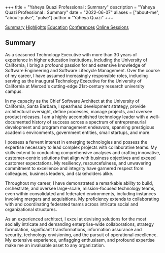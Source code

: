 +++
title = "Yaheya Quazi Professional : Summary"
description = "Yaheya Quazi Professional : Summary"
date = "2022-06-07"
aliases = ["about-me", "about-pulse", "pulse"]
author = "Yaheya Quazi"
+++

<a href="/yaheya/" class="btn btn-info.disabled" role="button">Summary</a> <a href="/highlights/" class="btn btn-success" role="button">Highlights</a> <a href="/education/" class="btn btn-warning" role="button">Education</a> <a href="/conferences/" class="btn btn-secondary" role="button">Conferences</a> <a href="/onlinesessions/" class="btn btn-danger" role="button">Online Sessions</a>

## Summary

As a seasoned Technology Executive with more than 30 years of experience in higher education institutions, including the University of California, I bring a profound passion for and extensive knowledge of Software Engineering and Software Lifecycle Management. Over the course of my career, I have assumed increasingly responsible roles, including serving as the inaugural Technology Executive for the University of California at Merced's cutting-edge 21st-century research university campus.

In my capacity as the Chief Software Architect at the University of California, Santa Barbara, I spearhead development strategy, provide architectural oversight, define processes, manage projects, and oversee product releases. I am a highly accomplished technology leader with a well-documented history of success across a spectrum of entrepreneurial development and program management endeavors, spanning prestigious academic environments, government entities, small startups, and more.

I possess a fervent interest in emerging technologies and possess the expertise necessary to lead complex projects with collaborative teams. My skills extend to conducting comprehensive analyses and crafting innovative, customer-centric solutions that align with business objectives and exceed customer expectations. My resiliency, resourcefulness, and unwavering commitment to excellence and integrity have garnered respect from colleagues, business leaders, and stakeholders alike.

Throughout my career, I have demonstrated a remarkable ability to build, orchestrate, and oversee large-scale, mission-focused technology teams, even within consolidated and federated environments, including instances involving mergers and acquisitions. My proficiency extends to collaborating with and coordinating federated teams across intricate social and organizational structures.

As an experienced architect, I excel at devising solutions for the most socially intricate and demanding enterprise-wide collaborations, strategy formulation, significant transformations, information assurance and security, technology envisioning, and the pursuit of operational excellence. My extensive experience, unflagging enthusiasm, and profound expertise make me an invaluable asset to any organization.